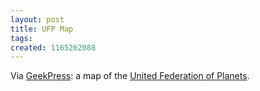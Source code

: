 ```yaml
---
layout: post
title: UFP Map
tags: 
created: 1165262088
---
```

Via [GeekPress](http://www.geekpress.com/2006/12/detailed-map-of-united-federation-of.html):  a map of the [United Federation of Planets](http://www.civfanatics.net/uploads9/Star_trek_map2.jpg).
